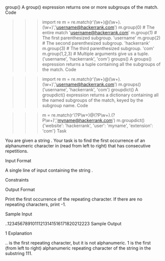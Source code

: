 group()
A group() expression returns one or more subgroups of the match. 
Code

>>> import re
>>> m = re.match(r'(\w+)@(\w+)\.(\w+)','username@hackerrank.com')
>>> m.group(0)       # The entire match 
'username@hackerrank.com'
>>> m.group(1)       # The first parenthesized subgroup.
'username'
>>> m.group(2)       # The second parenthesized subgroup.
'hackerrank'
>>> m.group(3)       # The third parenthesized subgroup.
'com'
>>> m.group(1,2,3)   # Multiple arguments give us a tuple.
('username', 'hackerrank', 'com')
groups()
A groups() expression returns a tuple containing all the subgroups of the match. 
Code

>>> import re
>>> m = re.match(r'(\w+)@(\w+)\.(\w+)','username@hackerrank.com')
>>> m.groups()
('username', 'hackerrank', 'com')
groupdict()
A groupdict() expression returns a dictionary containing all the named subgroups of the match, keyed by the subgroup name. 
Code

>>> m = re.match(r'(?P<user>\w+)@(?P<website>\w+)\.(?P<extension>\w+)','myname@hackerrank.com')
>>> m.groupdict()
{'website': 'hackerrank', 'user': 'myname', 'extension': 'com'}
Task

You are given a string . 
Your task is to find the first occurrence of an alphanumeric character in  (read from left to right) that has consecutive repetitions.

Input Format

A single line of input containing the string .

Constraints


Output Format

Print the first occurrence of the repeating character. If there are no repeating characters, print -1.

Sample Input

..12345678910111213141516171820212223
Sample Output

1
Explanation

.. is the first repeating character, but it is not alphanumeric. 
1 is the first (from left to right) alphanumeric repeating character of the string in the substring 111.
